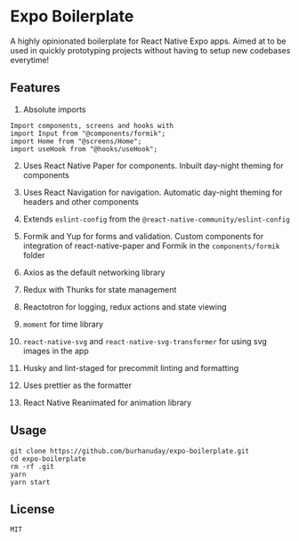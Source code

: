# Expo Boilerplate

A highly opinionated boilerplate for React Native Expo apps. Aimed at to be used in quickly prototyping projects without having to setup new codebases everytime! 

## Features
1. Absolute imports
```
Import components, screens and hooks with
import Input from "@components/formik";
import Home from "@screens/Home";
import useHook from "@hooks/useHook";
```

2. Uses React Native Paper for components. Inbuilt day-night theming for components

3. Uses React Navigation for navigation. Automatic day-night theming for headers and other components

4. Extends `eslint-config` from the `@react-native-community/eslint-config`

5. Formik and Yup for forms and validation. Custom components for integration of react-native-paper and Formik in the `components/formik` folder

6. Axios as the default networking library

7. Redux with Thunks for state management

8. Reactotron for logging, redux actions and state viewing

9. `moment` for time library

10. `react-native-svg` and `react-native-svg-transformer` for using svg images in the app

11. Husky and lint-staged for precommit linting and formatting

12. Uses prettier as the formatter

13. React Native Reanimated for animation library

## Usage
```
git clone https://github.com/burhanuday/expo-boilerplate.git
cd expo-boilerplate
rm -rf .git
yarn
yarn start
```

## License
```MIT```